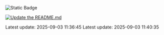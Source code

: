 ![Static Badge](https://img.shields.io/badge/test-blue)

[![Update the README.md](https://github.com/bp-riv/learning_github/actions/workflows/test_workflow.yml/badge.svg)](https://github.com/bp-riv/learning_github/actions/workflows/test_workflow.yml)

Latest update: 2025-09-03 11:36:45
Latest update: 2025-09-03 11:40:35
